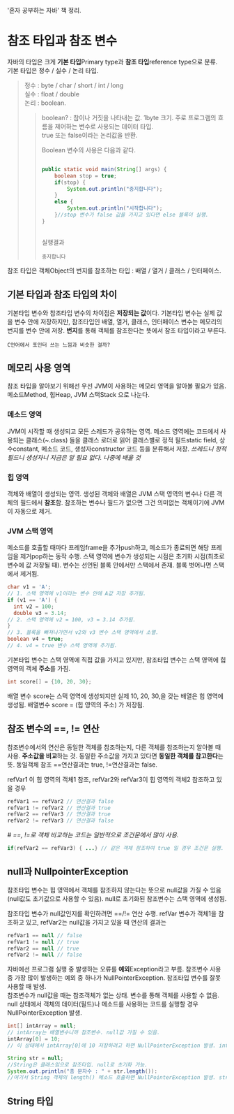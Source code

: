 '혼자 공부하는 자바' 책 정리.

# 참조 타입과 참조 변수
자바의 타입은 크게 **기본 타입**Primary type과 **참조 타입**reference type으로 분류.   
기본 타입은 정수 / 실수 / 논리 타입.   
>정수 : byte / char / short / int / long   
>실수 : float / double   
>논리 : boolean.   
> > boolean? : 참이나 거짓을 나타내는 값. 1byte 크기. 주로 프로그램의 흐름을 제어하는 변수로 사용되는 데이터 타입.   
> > true 또는 false이라는 논리값을 반환.   
> >
> >Boolean 변수의 사용은 다음과 같다.
> >
> >```java
> >
> >public static void main(String[] args) {
> >		boolean stop = true;
> >		if(stop) {
> >			System.out.println("중지합니다");
> >		} 
> >		else {
> >			System.out.println("시작합니다");
> >		}//stop 변수가 false 값을 가지고 있다면 else 블록이 실행.
> >	}
> >  
> >```
> >실행결과
> >
> >```
> >중지합니다
> >```

참조 타입은 객체Object의 번지를 참조하는 타입 : 배열 / 열거 / 클래스 / 인터페이스.

## 기본 타입과 참조 타입의 차이
기본타입 변수와 참조타입 변수의 차이점은 **저장되는 값**이다. 기본타입 변수는 실제 값을 변수 안에 저장하지만, 참조타입인 배열, 열거, 클래스, 인터페이스 변수는 메모리의 번지를 변수 안에 저장. **번지**를 통해 객체를 참조한다는 뜻에서 참조 타입이라고 부른다.
```
C언어에서 포인터 쓰는 느낌과 비슷한 걸까?
```

## 메모리 사용 영역
참조 타입을 알아보기 위해선 우선 JVM이 사용하는 메모리 영역을 알아볼 필요가 있음. 메소드Method, 힙Heap, JVM 스택Stack 으로 나눈다.

### 메소드 영역
JVM이 시작할 때 생성되고 모든 스레드가 공유하는 영역. 메소드 영역에는 코드에서 사용되는 클래스(~.class) 들을 클래스 로더로 읽어 클래스별로 정적 필드static field, 상수constant, 메소드 코드, 생성자constructor 코드 등을 분류해서 저장.
*쓰레드니 정적 필드니 생성자니 지금은 알 필요 없다. 나중에 배울 것*
### 힙 영역
객체와 배열이 생성되는 영역. 생성된 객체와 배열은 JVM 스택 영역의 변수나 다른 객체의 필드에서 **참조**함. 참조하는 변수나 필드가 없으면 그건 의미없는 객체이기에 JVM 이 자동으로 제거.
### JVM 스택 영역
메소드를 호출할 때마다 프레임frame을 추가push하고, 메소드가 종료되면 해당 프레임을 제거pop하는 동작 수행. 스택 영역에 변수가 생성되는 시점은 초기화 시점(최초로 변수에 값 저장될 때). 변수는 선언된 블록 안에서만 스택에서 존재. 블록 벗어나면 스택에서 제거됨.

```java
char v1 = 'A';
// 1. 스택 영역에 v1이라는 변수 안에 A값 저장 추가됨.
if (v1 == 'A') {
  int v2 = 100;
  double v3 = 3.14;
// 2. 스택 영역에 v2 = 100, v3 = 3.14 추가됨.
}
// 3. 블록을 빠져나가면서 v2와 v3 변수 스택 영역에서 소멸.
boolean v4 = true;
// 4. v4 = true 변수 스택 영역에 추가됨.
```

기본타입 변수는 스택 영역에 직접 값을 가지고 있지만, 참조타입 변수는 스택 영역에 힙 영역의 객체 **주소**를 가짐.
```java
int score[] = {10, 20, 30};
```
배열 변수 score는 스택 영역에 생성되지만 실제 10, 20, 30,을 갖는 배열은 힙 영역에 생성됨. 배열변수 score = (힙 영역의 주소) 가 저장됨. 

## 참조 변수의 ==, != 연산
참조변수에서의 연산은 동일한 객체를 참조하는지, 다른 객체를 참조하는지 알아볼 때 사용. **주소값을 비교**하는 것. 동일한 주소값을 가지고 있다면 **동일한 객체를 참고한다**는 뜻.
동일객체 참조 ==연산결과는 true, !=연산결과는 false.

refVar1 이 힙 영역의 객체1 참조, refVar2와 refVar3이 힙 영역의 객체2 참조하고 있을 경우

```java
refVar1 == refVar2 // 연산결과 false
refVar1 != refVar2 // 연산결과 true
refVar2 == refVar3 // 연산결과 true
refVar2 != refVar3 // 연산결과 false
```
*# ==, !=로 객체 비교하는 코드는 일반적으로 조건문에서 많이 사용.*
```java
if(refVar2 == refVar3) { ...} // 같은 객체 참조하여 true 일 경우 조건문 실행. 
```
## null과 NullpointerException
참조타입 변수는 힙 영역에서 객체를 참조하지 않는다는 뜻으로 null값을 가질 수 있음(null값도 초기값으로 사용할 수 있음). null로 초기화된 참조변수는 스택 영역에 생성됨.

참조타입 변수가 null값인지를 확인하려면 ==/!= 연산 수행.
refVar 변수가 객체1을 참조하고 있고, refVar2는 null값을 가지고 있을 때 연산의 결과는
```java
refVar1 == null // false
refVar1 != null // true
refVar2 == null // true
refVar2 != null // false
```

자바에선 프로그램 실행 중 발생하는 오류를 **예외**Exception라고 부름. 참조변수 사용 중 가장 많이 발생하는 예외 중 하나가 NullPointerException. 참조타입 변수를 잘못 사용할 때 발생.   
참조변수가 null값을 때는 참조객체가 없는 상태. 변수를 통해 객체를 사용할 수 없음. null 상태에서 객체의 데이터(필드)나 메소드를 사용하는 코드를 실행할 경우 NullPointerException 발생.

```java
int[] intArray = null;
// intArray는 배열변수니까 참조변수. null값 가질 수 있음.
intArray[0] = 10; 
// 이 상태에서 intArray[0]에 10 저장하려고 하면 NullPointerException 발생. intArray 변수가 참조하는 배열 객체는 없기(null) 때문.
```
```java
String str = null;
//String은 클래스임으로 참조타입. null로 초기화 가능.
System.out.println("총 문자수 : " + str.length()):
//여기서 String 객체의 length() 메소드 호출하면 NullPointerException 발생. str 변수가 참조하는 String 객체가 없기 때문.
```
## String 타입


